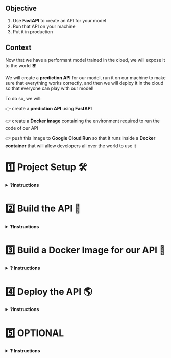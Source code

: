 ## Objective

1. Use **FastAPI** to create an API for your model
2. Run that API on your machine
3. Put it in production

## Context

Now that we have a performant model trained in the cloud, we will expose it to the world 🌍

We will create a **prediction API** for our model, run it on our machine to make sure that everything works correctly, and then we will deploy it in the cloud so that everyone can play with our model!

To do so, we will:

👉 create a **prediction API** using **FastAPI**

👉 create a **Docker image** containing the environment required to run the code of our API

👉 push this image to **Google Cloud Run** so that it runs inside a **Docker container** that will allow developers all over the world to use it

# 1️⃣ Project Setup 🛠

<details>
  <summary markdown='span'><strong>❓Instructions </strong></summary>

## Environment

Copy your `.env` file from the previous package version:

```bash
cp ~/code/<user.github_nickname>/{{local_path_to('07-ML-Ops/03-Automate-model-lifecycle/01-Automate-model-lifecycle')}}/.env .env
```

OR

Use the provided `env.sample`, replacing the environment variable values with yours.

## API Directory

A new `taxifare/api` directory has been added to the project to contain the code of the API along with 2 new configuration files, which can be found in your project's root directory:

```bash
.
├── Dockerfile          # 🎁 NEW: building instructions
├── Makefile            # good old manual task manager
├── README.md
├── requirements.txt    # all the dependencies you need to run the package
├── setup.py
├── taxifare
│   ├── api             # 🎁 NEW: API directory
│   │   ├── __init__.py
│   │   └── fast.py     # 🎁 NEW: where the API lives
│   ├── interface       # package entry point
│   └── ml_logic
└── tests
```

Now, have a look at the `requirements.txt`. You can see newcomers:

``` bash
# API
fastapi         # API framework
pytz            # time zone management
uvicorn         # web server
# tests
httpx           # HTTP client
pytest-asyncio  # asynchronous I/O support for pytest
```

⚠️ Make sure to perform a **clean installation** of the package.

<details>
  <summary markdown='span'>❓How?</summary>

`make reinstall_package`, of course 😉

</details>

## Running the API with FastAPI and a Uvicorn Server

We provide you with a FastAPI skeleton in the `fast.py` file.

**💻 Try to launch the API now!**

<details>
  <summary markdown='span'>💡 Hint</summary>

You probably want a `uvicorn` web server with 🔥 hot-reloading...

In case you can't find the proper syntax, and look at your `Makefile`; we provided you with a new task: `run_api`.

If you run into the error `Address already in use`, the port `8000` on your local machine might already be occupied by another application.

You can check this by running `lsof -i :8000`. If the command returns something, then port `8000` is already in use.

In this case, specify another port in the [0, 65535] range in the `run_api` command using the `--port` parameter.
</details>

**❓ How do you consult your running API?**

<details>
  <summary markdown='span'>Answer</summary>

💡 Your API is available locally on port `8000`, unless otherwise specified 👉 [http://localhost:8000](http://localhost:8000).
Go visit it!

</details>

You have probably not seen much...yet!

**❓ Which endpoints are available?**

<details>
  <summary markdown='span'>Answer</summary>

There is only one endpoint (_partially_) implemented at the moment, the root endpoint `/`.
The "unimplemented" root page is a little raw, but remember that you can always find more info on the API using the Swagger endpoint 👉 [http://localhost:8000/docs](http://localhost:8000/docs)

</details>

</details>


# 2️⃣  Build the API 📡

<details>
  <summary markdown='span'><strong>❓Instructions </strong></summary>
An API is defined by its specifications (see [GitHub repositories API](https://docs.github.com/en/rest/repos/repos)). Below you will find the API specifications you need to implement.

## Specifications

### Root

- Denoted by the `/` character
- HTTP verb: `GET`

In order to easily test your `root` endpoint, use the following response example as a goal:
```json
{
    'greeting': 'Hello'
}
```

- 💻 Implement the **`root`** endpoint `/`
- 👀 Look at your browser 👉 **[http://localhost:8000](http://localhost:8000)**
- 🐛 Inspect the server logs and, if needed, add some **`breakpoint()`s** to debug

When and **only when** your API responds as required:
1. 🧪 Test your implementation with `make test_api_root`
2. 🧪 Track your progress on Kitt with  `make test_kitt` & push your code!

### Prediction

- Denoted by `/predict`
- HTTP verb: `GET`

It should accepts the following query parameters

<br>

| Name | Type | Sample |
|---|---|---|
| pickup_datetime | DateTime | `2014-07-06 19:18:00` |
| pickup_longitude | float | `-73.950655` |
| pickup_latitude | float | `40.783282` |
| dropoff_longitude | float | `-73.984365` |
| dropoff_latitude | float | `40.769802` |
| passenger_count | int | `2` |

<br>

It should return the following JSON:
```json
{
    'fare': 14.710600943237969
}
```

**❓ How would you proceed to implement the `/predict` endpoint? Discuss with your buddy 💬**

Ask yourselves the following questions:
- How should we build `X_pred`? How to handle timezones ?
- How can we reuse the `taxifare` model package in the most lightweight way ?
- How to render the correct response?

<details>
  <summary markdown='span'>💡 Hints</summary>

- Re-use the methods available in the `taxifare/ml_logic` package rather than the main routes in `taxifare/interface`; always load the minimum amount of code possible!

</details>


👀 Inspect the **response** in your **browser**, and inspect the **server logs** while you're at it

👉 Call on your browser [http://localhost:8000/predict?pickup_datetime=2014-07-06%2019:18:00&pickup_longitude=-73.950655&pickup_latitude=40.783282&dropoff_longitude=-73.984365&dropoff_latitude=40.769802&passenger_count=2](http://localhost:8000/predict?pickup_datetime=2014-07-06%2019:18:00&pickup_longitude=-73.950655&pickup_latitude=40.783282&dropoff_longitude=-73.984365&dropoff_latitude=40.769802&passenger_count=2)

👉 Or call from your CLI

```bash
curl -X 'GET' \
  'http://localhost:8000/predict?pickup_datetime=2014-07-06+19:18:00&pickup_longitude=-73.950655&pickup_latitude=40.783282&dropoff_longitude=-73.984365&dropoff_latitude=40.769802&passenger_count=2' \
  -H 'accept: application/json'
```

When and **only when** your API responds as required:
1. 🧪 Test your implementation with `make test_api_predict`
2. 🧪 Track your progress on Kitt with  `make test_kitt` & push your code!

**👏 Congrats, you've built your first ML predictive API!**

<br>

### ⚡️ Faster Predictions

Did you notice your predictions were a bit slow? Why do you think that is?

The answer is visible in your logs!

We want to avoid loading the heavy Deep Learning model from MLflow at each `GET` request! The trick is to load the model into memory on startup and store it in a global variable in `app.state`, which is kept in memory and accessible across all routes!

This will prove very useful for Demo Days!

<details>
  <summary markdown='span'>⚡️ like this ⚡️</summary>

```python
app = FastAPI()
app.state.model = ...

@app.get("/predict")
...
app.state.model.predict(...)
```

</details>



</details>


# 3️⃣ Build a Docker Image for our API 🐳

<details>
  <summary markdown='span'><strong>❓ Instructions </strong></summary>

We now have a working **predictive API** that can be queried from our local machine.

We want to make it available to the world. To do that, the first step is to create a **Docker image** that contains the environment required to run the API and make it run _locally_ on Docker.

**❓ What are the 3 steps to run the API on Docker?**

<details>
  <summary markdown='span'>Answer</summary>

1. **Create** a `Dockerfile` containing the instructions to build the API
2. **Build** the image
3. **Run** the API on Docker (locally) to ensure that it is responding as required

</details>

## 3.1) Setup

You need to have the Docker daemon running on your machine to be able to build and run the image.

**💻 Launch Docker Daemon**

<details>
  <summary markdown='span'>macOS</summary>

Launch the Docker app, you should see a whale on your menu bar.

<a href="https://wagon-public-datasets.s3.amazonaws.com/data-science-images/DE/macos-docker-desktop-running.png" target="_blank"><img src="https://wagon-public-datasets.s3.amazonaws.com/data-science-images/DE/macos-docker-desktop-running.png" width="150" alt="verify that Docker Desktop is running"></a>

</details>

<details>
  <summary markdown='span'>Windows WSL2 & Ubuntu</summary>

Launch the Docker app, you should see a whale on your taskbar (Windows).

<a href="https://wagon-public-datasets.s3.amazonaws.com/data-science-images/DE/windows-docker-app.png" target="_blank"><img src="https://wagon-public-datasets.s3.amazonaws.com/data-science-images/DE/windows-docker-app.png" width="150" alt="verify that Docker Desktop is running"></a>

</details>

**✅ Check whether the Docker daemon is up and running with `docker info` in your Terminal**

A nice stack of logs should print:
<br>
<a href="https://github.com/lewagon/data-setup/raw/master/images/docker_info.png" target="_blank"><img src='https://github.com/lewagon/data-setup/raw/master/images/docker_info.png' width=150></a>


## 3.2) `Dockerfile`

As a reminder, here is the project directory structure:

```bash
.
├── Dockerfile          # 🆕 Building instructions
├── Makefile
├── README.md
├── requirements.txt    # All the dependencies you need to run the package
├── setup.py            # Package installer
├── taxifare
│   ├── api
│   │   ├── __init__.py
│   │   └── fast.py     # ✅ Where the API lays
│   ├── interface       # Manual entry points
│   └── ml_logic
└── tests
```

**❓ What are the key ingredients a `Dockerfile` needs to cook a delicious Docker image?**

<details>
  <summary markdown='span'>Answer</summary>

Here are the most common instructions for any good `Dockerfile`:
- `FROM`: select a base image for our image (the environment in which we will run our code), this is usually the first instruction
- `COPY`: copy files and directories into our image (our package and the associated files, for example)
- `RUN`: execute a command **inside** of the image being built (for example, `pip install -r requirements.txt` to install package dependencies)
- `CMD`: the **main** command that will be executed when we run our **Docker image**. There can only be one `CMD` instruction in a `Dockerfile`. It is usually the last instruction!

</details>

**❓ What should the base image contain so we can build our image on top of it?**

<details>
  <summary markdown='span'>💡 Hints</summary>

You can start from a raw Linux (Ubuntu) image, but then you'll have to install Python and `pip` before installing `taxifare`!

OR

You can choose an image with Python (and pip) already installed! (recommended) ✅

</details>

**💻 In the `Dockerfile`, write the instructions needed to build the API image following these specifications:** <br>
_Feel free to use the checkboxes below to help you keep track of what you've already done_ 😉


The image should contain:
<br>
<input type="checkbox" id="dockertask1" name="dockertask1" style="margin-left: 20px;">
<label for="dockertask1"> the same Python version of your virtual env</label><br>
<input type="checkbox" id="dockertask2" name="dockertask2" style="margin-left: 20px;">
<label for="dockertask2"> all the directories from the `/taxifare` project needed to run the API</label><br>
<input type="checkbox" id="dockertask3" name="dockertask3" style="margin-left: 20px;">
<label for="dockertask3"> the list of dependencies (don't forget to install them!)</label><br>

The web server should:
<br>
<input type="checkbox" id="dockertask4" name="dockertask4" style="margin-left: 20px;">
<label for="dockertask4"> launch when a container is started from the image</label><br>
<input type="checkbox" id="dockertask5" name="dockertask5" style="margin-left: 20px;">
<label for="dockertask5"> listen to the HTTP requests coming from outside the container (see `host` parameter)</label><br>
<input type="checkbox" id="dockertask6" name="dockertask6" style="margin-left: 20px;">
<label for="dockertask6"> be able to listen to a specific port defined by an environment variable `$PORT` (see `port` parameter)</label><br>

<details>
  <summary markdown='span'>⚡️ Kickstart pack</summary>

Here is the skeleton of the `Dockerfile`:

  ```Dockerfile
  FROM image
  COPY taxifare
  COPY dependencies
  RUN install dependencies
  CMD launch API web server
  ```

</details>


**❓ How do you check if the `Dockerfile` instructions will execute what you want?**

<details>
  <summary markdown='span'>Answer</summary>

You can't at this point! 😁 You need to build the image and check if it contains everything required to run the API. Go to the next section: Build the API image.
</details>

## 3.3) Build the API image

Now is the time to **build** the API image so you can check if it satisfies all requirements, and to be able to run it on Docker.

**💻 Choose a Docker image name and add it to your `.env`**.
You will be able to reuse it in the `docker` commands:

``` bash
GAR_IMAGE=taxifare
```

**💻 Then, make sure you are in the directory of the `Dockefile` and build `.`** :

```bash
docker build --tag=$GAR_IMAGE:dev .
```


**💻 Once built, the image should be visible in the list of images built with the following command**:

``` bash
docker images
```
<img src='https://wagon-public-datasets.s3.amazonaws.com/data-science-images/07-ML-OPS/docker_images.png'>

🤔 The image you are looking for does not appear in the list? Ask for help 🙋‍♂️

## 3.4) Check the API Image

Now that the image is built, let's verify that it satisfies the specifications to run the predictive API. Docker comes with a handy command to **interactively** communicate with the shell of the image:

``` bash
docker run -it -e PORT=8000 -p 8000:8000 $GAR_IMAGE:dev sh
```

<details>
  <summary markdown='span'>🤖 Command composition</summary>

- `docker run $GAR_IMAGE`: run the image
- `-it`: enable the interactive mode
- `-e PORT=8000`: specify the environment variable `$PORT` to which the image should listen
- `sh`: launch a shell console
</details>

A shell console should open, you are now inside the image 👏

**💻 Verify that the image is correctly set up:**

<input type="checkbox" id="dockertask7" name="dockertask7" style="margin-left: 20px;">
<label for="dockertask7"> The python version is the same as in your virtual env</label><br>
<input type="checkbox" id="dockertask8" name="dockertask8" style="margin-left: 20px;">
<label for="dockertask8"> The `/taxifare` directory exists</label><br>
<input type="checkbox" id="dockertask9" name="dockertask9" style="margin-left: 20px;">
<label for="dockertask9"> The `requirements.txt` file exists</label><br>
<input type="checkbox" id="dockertask10" name="dockertask10" style="margin-left: 20px;">
<label for="dockertask10"> The dependencies are all installed</label><br>

<details>
  <summary markdown='span'>🙈 Solution</summary>

- `python --version` to check the Python version
- `ls` to check the presence of the files and directories
- `pip list` to check if requirements are installed
</details>

Exit the terminal and stop the container at any moment with:

``` bash
exit
```

**✅ ❌ All good? If something is missing, you will probably need to fix your `Dockerfile` and re-build the image**

## 3.5) Run the API Image

In the previous section you learned how to interact with the shell inside the image. Now is the time to run the predictive API image and test if the API responds as it should.

**💻 Try to actually run the image**

You want to `docker run ...` without the `sh` command at the end, so as to trigger the `CMD` line of your Dockerfile, instead of just opening a shell.

``` bash
docker run -it -e PORT=8000 -p 8000:8000 $GAR_IMAGE:dev
```

**😱 It is probably crashing with errors involving environment variables**

**❓ What's wrong? What's the difference between your local environment and your image environment? 💬 Discuss with your buddy.**

<details>
  <summary markdown='span'>Answer</summary>

There is **no** `.env` in the image! The image has **no** access to the environment variables 😈
</details>

**💻 Adapt the run command so the `.env` is sent to the image (use `docker run --help` to help you!)**

<details>
  <summary markdown='span'>🙈 Solution</summary>

`--env-file` to the rescue!

```bash
docker run -e PORT=8000 -p 8000:8000 --env-file your/path/to/.env $GAR_IMAGE:dev
```
</details>

**❓ How would you check that the image runs correctly?**

<details>
  <summary markdown='span'>💡 Hints</summary>

The API should respond in your browser, go visit it!

Also, you can check if the image runs with `docker ps` in a new Terminal tab or window

</details>


### It's alive! 😱 🎉

<br>

**👀 Inspect your browser response 👉 [http://localhost:8000/predict?pickup_datetime=2014-07-06&19:18:00&pickup_longitude=-73.950655&pickup_latitude=40.783282&dropoff_longitude=-73.984365&dropoff_latitude=40.769802&passenger_count=2](http://localhost:8000/predict?pickup_datetime=2014-07-06&19:18:00&pickup_longitude=-73.950655&pickup_latitude=40.783282&dropoff_longitude=-73.984365&dropoff_latitude=40.769802&passenger_count=2)**

**🛑 You can stop your container with `docker container stop <CONTAINER_ID>`**


👏 Congrats, you've built your first ML predictive API inside a Docker container!

<br>


## 3.6) Optimized image

### 3.6.1) Smarter image 🧠

**🤔 How do you avoid rebuilding all pip dependencies each time taxifare code is changed?**

<details>
  <summary markdown='span'>🎁 Solution</summary>

By leveraging Docker caching layer per layer. If you don't update a deeper layer, docker will not rebuild it!

```Dockerfile
FROM python:3.8.12-buster

WORKDIR /prod

# First, pip install dependencies
COPY requirements.txt requirements.txt
RUN pip install -r requirements.txt

# Then only, install taxifare!
COPY taxifare taxifare
COPY setup.py setup.py
RUN pip install .

# ...

```

</details>


**🤔 How do you make use of the local caching mechanism we put in place for CSVs and Models?**

<details>
  <summary markdown='span'>🎁 Solution</summary>

By recreating the same local storage structure !

```Dockerfile
# [...]
COPY taxifare taxifare
COPY setup.py setup.py
RUN pip install .

# We already have a make command for that!
COPY Makefile Makefile
RUN make reset_local_files

```
</details>

### 3.6.2) Lighter image 🪶

As a responsible ML Engineer, you know that the size of an image is important when it comes to production. Depending on the base image you used in your `Dockerfile`, the API image could be huge:
- `python:3.8.12-buster` 👉 `3.9GB`
- `python:3.8.12-slim`   👉 `3.1GB`
- `python:3.8.12-alpine` 👉 `3.1GB`

**❓ What is the heaviest requirement used by your API?**

<details>
  <summary markdown='span'>Answer</summary>

No doubt it is `tensorflow` with 1.1GB! Let's find a base image that is already optimized for it.
</details>

**📝 Change your base image [If you DO NOT have an Mac Silicon (M-Chip) or ARM CPU]**

<details>
  <summary markdown='span'>Instructions</summary>

Let's use a [tensorflow docker image](https://hub.docker.com/r/tensorflow/tensorflow) instead! It's a Ubuntu with Python and Tensorflow already installed!

- 💻 Update your `Dockerfile` base image with either `tensorflow/tensorflow:2.10.0` (if you are on an Intel processor only)
- 💻 Remove `tensorflow` from your `requirements.txt` because it is now pre-build with the image.
- 💻 Build a lightweight local image of your API (you can use a tag:'light' on this new image to differentiate it from the heavy one built previously: `docker build --tag=$GAR_IMAGE:light .`
- ✅ Make sure the API is still up and running
- 👀 Inspect the space saved with `docker images` and feel happy
</details>


### 3.6.3) Prod-ready image (finally!) ☁️

👏 Everything runs fine on your local machine. Great. We will now deploy your image on servers that are going to run these containers online for you.

However, note that these servers (Google Cloud Run servers) will be running on **AMD/Intel x86 processors**, not ARM/M1, as most cloud providers still run on Intel.

<details>
  <summary markdown='span'><strong>🚨 If you have Mac Silicon (M-chips) or ARM CPU, read carefully</strong></summary>

The solution is to use one image to test your code locally (you have just done it above), and another one to push your code to production.

- Tell Docker to build the image specifically for Intel/AMD processors and give it a new tag:'light-intel':  `docker build --platform linux/amd64 -t $GAR_IMAGE:light-intel .`
- You will **not** be able to run this image locally, but this is the one you will be able push online to the GCP servers!
- You should now have 3 images:
  - `$GAR_IMAGE:dev`
  - `$GAR_IMAGE:light`
  - `$GAR_IMAGE:light-intel`

</details>


**📝 Make a final image tagged "prod", by removing useless python packages**
- Create `requirement_prod.txt` by stripping-out `requirement.txt` from anything you will not need in production (e.g pytest, ipykernel, matplotlib etc...)
- Build your final image and tag it `docker build -t $GAR_IMAGE:light-intel .`


</details>


# 4️⃣ Deploy the API 🌎

<details>
  <summary markdown='span'><strong>❓Instructions </strong></summary>

Now that we have built a **predictive API** Docker image that we can run on our local machine, we are 2 steps away from deploying; we just need to:
1. push the **Docker image** to **Google Artifact Registry**
2. deploy the image on **Google Cloud Run** so that it gets instantiated into a **Docker container**

## 4.1) Push our prod image to Google Artifact Registry

**❓What is the purpose of Google Artifact Registry?**

<details>
  <summary markdown='span'>Answer</summary>

**Google Artifact Registry** is a cloud storage service for Docker (and similar technology) images with the purpose of allowing **Cloud Run** or **Kubernetes Engine** to serve them.

It is, in a way, similar to **GitHub** allowing you to store your git repositories in the cloud — except Google Artifact Registry lacks a dedicated user interface and additional services such as `forks` and `pull requests`).

</details>


### Build and Push the Image to GAR

Now we are going to build our image again. This should be pretty fast since Docker is smart and is going to reuse all the building blocks that were previously used to build the prediction API image.

First, let's make sure to enable the [Google Artifact Registry API](https://console.cloud.google.com/flows/enableapi?apiid=artifactregistry.googleapis.com&redirect=https://cloud.google.com/artifact-registry/docs/docker/store-docker-container-images) for your project in GCP.

Once this is done, let's allow the `docker` command to push an image to GCP within our region.

``` bash
gcloud auth configure-docker $GCP_REGION-docker.pkg.dev
```

Lets create a repo in that region as well!

```bash
gcloud artifacts repositories create taxifare --repository-format=docker \
--location=$GCP_REGION --description="Repository for storing taxifare images"
```

Lets build our image ready to push to that repo

``` bash
docker build -t  $GCP_REGION-docker.pkg.dev/$GCP_PROJECT/taxifare/$GAR_IMAGE:prod .
```


<details>
  <summary markdown='span'><strong>🚨 If you have Mac Silicon (M-chips) or ARM CPU, read carefully</strong></summary>

  Again, we have to make sure we build an image specifically for Intel/AMD processors. So use this command instead: `docker build --platform linux/amd64 -t $GCP_REGION-docker.pkg.dev/$GCP_PROJECT/taxifare/$GAR_IMAGE:prod .`

  Just like in step 3.6.3, you won't be able to run this image locally, so skip the `docker run` step in the instructions hereunder, and go immmediately to the `docker push` step.

</details>


Again, let's make sure that our image runs correctly, so as to avoid wasting time pushing a broken image to the cloud.

``` bash
docker run -e PORT=8000 -p 8000:8000 --env-file .env $GCP_REGION-docker.pkg.dev/$GCP_PROJECT/taxifare/$GAR_IMAGE:prod
```
Visit [http://localhost:8000/](http://localhost:8000/) and check whether the API is running as expected.

We can now push our image to Google Artifact Registry.

``` bash
docker push $GCP_REGION-docker.pkg.dev/$GCP_PROJECT/taxifare/$GAR_IMAGE:prod
```

The image should be visible in the [GCP console](https://console.cloud.google.com/artifacts/).

## 4.2) Deploy the Artifact Registry Image to Google Cloud Run

Add a `--memory` flag to your project configuration and set it to `2Gi` (use `GAR_MEMORY` in `.env`)

👉 This will allow your container to run with **2GiB (= [Gibibyte](https://simple.wikipedia.org/wiki/Gibibyte))** of memory

**❓ How does Cloud Run know the values of the environment variables to be passed to your container? Discuss with your buddy 💬**

<details>
  <summary markdown='span'>Answer</summary>

It does not. You need to provide a list of environment variables to your container when you deploy it 😈

</details>

**💻 Using the `gcloud run deploy --help` documentation, identify a parameter that allows you to pass environment variables to your container on deployment**

<details>
  <summary markdown='span'>Answer</summary>

The `--env-vars-file` is the correct one!

```bash
gcloud run deploy --env-vars-file .env.yaml
```

<br>
Tough luck, the `--env-vars-file` parameter takes as input the name of a YAML (pronounced "yemil") file containing the list of environment variables to be passed to the container.

</details>

**💻 Create a `.env.yaml` file containing all the necessary environment variables**

You can use the provided `.env.sample.yaml` file as a source for the syntax (do not forget to update the values of the parameters). All values should be strings

**❓ What is the purpose of Cloud Run?**

<details>
  <summary markdown='span'>Answer</summary>

Cloud Run will instantiate the image into a container and run the `CMD` instruction inside of the `Dockerfile` of the image. This last step will start the `uvicorn` server, thus serving our **predictive API** to the world 🌍

</details>

Let's run one last command 🤞

``` bash
gcloud run deploy --image $GCP_REGION-docker.pkg.dev/$GCP_PROJECT/taxifare/$GAR_IMAGE:prod --memory $GAR_MEMORY --region $GCP_REGION --env-vars-file .env.yaml
```

After confirmation, you should see something like this, indicating that the service is live 🎉

```bash
Service name (wagon-data-tpl-image):
Allow unauthenticated invocations to [wagon-data-tpl-image] (y/N)?  y

Deploying container to Cloud Run service [wagon-data-tpl-image] in project [le-wagon-data] region [europe-west1]
✓ Deploying new service... Done.
  ✓ Creating Revision... Revision deployment finished. Waiting for health check to begin.
  ✓ Routing traffic...
  ✓ Setting IAM Policy...
Done.
Service [wagon-data-tpl-image] revision [wagon-data-tpl-image-00001-kup] has been deployed and is serving 100 percent of traffic.
Service URL: https://wagon-data-tpl-image-xi54eseqrq-ew.a.run.app
```

🧪 Write down your service URL in your local `.env` file so we can test it!

```bash
SERVICE_URL=https://wagon-data-tpl-image-xi54eseqrq-ew.a.run.app
```

Then finally,

```bash
direnv reload
make test_api_on_prod
make test_kitt
```

**👏👏👏👏 MASSIVE CONGRATS 👏👏👏**
You deployed your first ML predictive API!
Any developer in the world 🌍 is now able to browse to the deployed url and get a prediction using the API 🤖!

<br>

## 4.3) Stop everything and save money 💸

⚠️ Keep in mind that you pay for the service as long as it is up 💸

You can look for any running cloud run services using

``` bash
gcloud run services list
```

You can shut down any instance with

``` bash
gcloud run services delete $INSTANCE
```

You can also stop (or kill) your local docker image to free up memory on your local machine

``` bash
docker stop 152e5b79177b  # ⚠️ use the correct CONTAINER ID
docker kill 152e5b79177b  # ☢️ only if the image refuses to stop (did someone create an ∞ loop?)
```
Remember to stop the Docker daemon in order to free resources on your machine once you are done using it.

<details>
  <summary markdown='span'>macOS</summary>

Stop the `Docker.app` by clicking on **whale > Quit Docker Desktop** in the menu bar.
</details>

<details>
  <summary markdown='span'>Windows WSL2/Ubuntu</summary>

Stop the Docker app by right-clicking the whale on your taskbar.
</details>

</details>


# 5️⃣ OPTIONAL

<details>
  <summary markdown='span'><strong>❓ Instructions </strong></summary>

## 1) Create a /POST request to be able to return batch predictions

Let's look at our `/GET` route format

```bash
http://localhost:8000/predict?pickup_datetime=2014-07-06&19:18:00&pickup_longitude=-73.950655&pickup_latitude=40.783282&dropoff_longitude=-73.984365&dropoff_latitude=40.769802&passenger_count=2
```

🤯 How would you send a prediction request for 1000 rows at once?

The URL query string (everything after `?` in the URL above) is not able to send a large volume of data.

### Welcome to `/POST` HTTP Requests

- Your goal is to be able to send a batch of 1000 new predictions at once!
- Try to read more about POST in the [FastAPI docs](https://fastapi.tiangolo.com/tutorial/body/#request-body-path-query-parameters), and implement it in your package

## 2) Read about sending images 📸 via /POST requests to CNN models

In anticipation of your Demo Day, you might be wondering how to send unstructured data like images (or videos, sounds, etc.) to your Deep Learning model in prod.


👉 Bookmark [Le Wagon - data-template](https://github.com/lewagon/data-templates), and try to understand & reproduce the project boilerplate called "[sending-images-streamlit-fastapi](https://github.com/lewagon/data-templates/tree/main/project-boilerplates/sending-images-streamlit-fastapi)"


</details>
